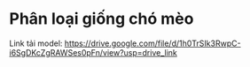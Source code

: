 # Phân loại giống chó mèo

Link tải model: https://drive.google.com/file/d/1h0TrSIk3RwpC-i6SgDKcZgRAWSes0pFn/view?usp=drive_link
